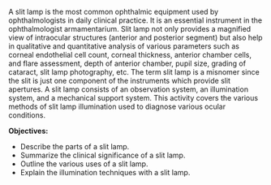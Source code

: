 A slit lamp is the most common ophthalmic equipment used by ophthalmologists in daily clinical practice. It is an essential instrument in the ophthalmologist armamentarium. Slit lamp not only provides a magnified view of intraocular structures (anterior and posterior segment) but also help in qualitative and quantitative analysis of various parameters such as corneal endothelial cell count, corneal thickness, anterior chamber cells, and flare assessment, depth of anterior chamber, pupil size, grading of cataract, slit lamp photography, etc. The term slit lamp is a misnomer since the slit is just one component of the instruments which provide slit apertures. A slit lamp consists of an observation system, an illumination system, and a mechanical support system. This activity covers the various methods of slit lamp illumination used to diagnose various ocular conditions.

**Objectives:**
- Describe the parts of a slit lamp.
- Summarize the clinical significance of a slit lamp.
- Outline the various uses of a slit lamp.
- Explain the illumination techniques with a slit lamp.